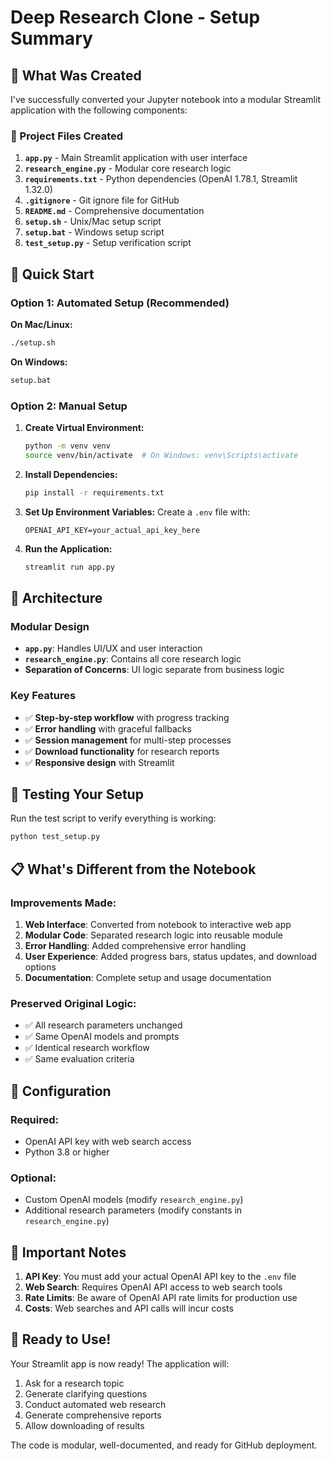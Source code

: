 # Deep Research Clone - Setup Summary

## 🎯 What Was Created

I've successfully converted your Jupyter notebook into a modular Streamlit application with the following components:

### 📁 Project Files Created

1. **`app.py`** - Main Streamlit application with user interface
2. **`research_engine.py`** - Modular core research logic
3. **`requirements.txt`** - Python dependencies (OpenAI 1.78.1, Streamlit 1.32.0)
4. **`.gitignore`** - Git ignore file for GitHub
5. **`README.md`** - Comprehensive documentation
6. **`setup.sh`** - Unix/Mac setup script
7. **`setup.bat`** - Windows setup script
8. **`test_setup.py`** - Setup verification script

## 🚀 Quick Start

### Option 1: Automated Setup (Recommended)

**On Mac/Linux:**
```bash
./setup.sh
```

**On Windows:**
```cmd
setup.bat
```

### Option 2: Manual Setup

1. **Create Virtual Environment:**
   ```bash
   python -m venv venv
   source venv/bin/activate  # On Windows: venv\Scripts\activate
   ```

2. **Install Dependencies:**
   ```bash
   pip install -r requirements.txt
   ```

3. **Set Up Environment Variables:**
   Create a `.env` file with:
   ```env
   OPENAI_API_KEY=your_actual_api_key_here
   ```

4. **Run the Application:**
   ```bash
   streamlit run app.py
   ```

## 🔧 Architecture

### Modular Design
- **`app.py`**: Handles UI/UX and user interaction
- **`research_engine.py`**: Contains all core research logic
- **Separation of Concerns**: UI logic separate from business logic

### Key Features
- ✅ **Step-by-step workflow** with progress tracking
- ✅ **Error handling** with graceful fallbacks
- ✅ **Session management** for multi-step processes
- ✅ **Download functionality** for research reports
- ✅ **Responsive design** with Streamlit

## 🧪 Testing Your Setup

Run the test script to verify everything is working:
```bash
python test_setup.py
```

## 📋 What's Different from the Notebook

### Improvements Made:
1. **Web Interface**: Converted from notebook to interactive web app
2. **Modular Code**: Separated research logic into reusable module
3. **Error Handling**: Added comprehensive error handling
4. **User Experience**: Added progress bars, status updates, and download options
5. **Documentation**: Complete setup and usage documentation

### Preserved Original Logic:
- ✅ All research parameters unchanged
- ✅ Same OpenAI models and prompts
- ✅ Identical research workflow
- ✅ Same evaluation criteria

## 🔑 Configuration

### Required:
- OpenAI API key with web search access
- Python 3.8 or higher

### Optional:
- Custom OpenAI models (modify `research_engine.py`)
- Additional research parameters (modify constants in `research_engine.py`)

## 🚨 Important Notes

1. **API Key**: You must add your actual OpenAI API key to the `.env` file
2. **Web Search**: Requires OpenAI API access to web search tools
3. **Rate Limits**: Be aware of OpenAI API rate limits for production use
4. **Costs**: Web searches and API calls will incur costs

## 🎉 Ready to Use!

Your Streamlit app is now ready! The application will:
1. Ask for a research topic
2. Generate clarifying questions
3. Conduct automated web research
4. Generate comprehensive reports
5. Allow downloading of results

The code is modular, well-documented, and ready for GitHub deployment. 